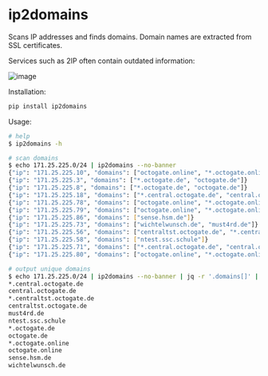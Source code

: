 # ip2domains

Scans IP addresses and finds domains. Domain names are extracted from SSL certificates.

Services such as 2IP often contain outdated information:

![image](https://github.com/s3rgeym/ip2domains/assets/12753171/d0f5728c-c9ff-480f-b830-13595b386c06)

Installation:

```bash
pip install ip2domains
```

Usage:

```bash
# help
$ ip2domains -h

# scan domains
$ echo 171.25.225.0/24 | ip2domains --no-banner
{"ip": "171.25.225.10", "domains": ["octogate.online", "*.octogate.online"]}
{"ip": "171.25.225.3", "domains": ["*.octogate.de", "octogate.de"]}
{"ip": "171.25.225.8", "domains": ["*.octogate.de", "octogate.de"]}
{"ip": "171.25.225.18", "domains": ["*.central.octogate.de", "central.octogate.de"]}
{"ip": "171.25.225.78", "domains": ["octogate.online", "*.octogate.online"]}
{"ip": "171.25.225.79", "domains": ["octogate.online", "*.octogate.online"]}
{"ip": "171.25.225.86", "domains": ["sense.hsm.de"]}
{"ip": "171.25.225.73", "domains": ["wichtelwunsch.de", "must4rd.de"]}
{"ip": "171.25.225.56", "domains": ["centraltst.octogate.de", "*.centraltst.octogate.de"]}
{"ip": "171.25.225.58", "domains": ["ntest.ssc.schule"]}
{"ip": "171.25.225.71", "domains": ["*.central.octogate.de", "central.octogate.de"]}
{"ip": "171.25.225.80", "domains": ["octogate.online", "*.octogate.online"]}

# output unique domains
$ echo 171.25.225.0/24 | ip2domains --no-banner | jq -r '.domains[]' | sort | uniq
*.central.octogate.de
central.octogate.de
*.centraltst.octogate.de
centraltst.octogate.de
must4rd.de
ntest.ssc.schule
*.octogate.de
octogate.de
*.octogate.online
octogate.online
sense.hsm.de
wichtelwunsch.de
```
